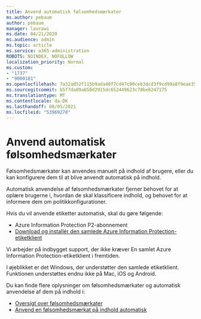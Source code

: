 ```yaml
---
title: Anvend automatisk følsomhedsmærkater
ms.author: pebaum
author: pebaum
manager: laurawi
ms.date: 04/21/2020
ms.audience: admin
ms.topic: article
ms.service: o365-administration
ROBOTS: NOINDEX, NOFOLLOW
localization_priority: Normal
ms.custom:
- "1737"
- "9000181"
ms.openlocfilehash: 7a32ad52f115b9ada40f7cd47c90ceb3dcd3f9cd99a8f9eae3514b2e45e73bb8
ms.sourcegitcommit: b5f7da89a650d2915dc652449623c78be6247175
ms.translationtype: MT
ms.contentlocale: da-DK
ms.lasthandoff: 08/05/2021
ms.locfileid: "53969278"
---
```

# <a name="auto-apply-sensitivity-labels"></a>Anvend automatisk følsomhedsmærkater

Følsomhedsmærkater kan anvendes manuelt på indhold af brugere, eller du kan konfigurere dem til at blive anvendt automatisk på indhold.

Automatisk anvendelse af følsomhedsmærkater fjerner behovet for at oplære brugerne i, hvordan de skal klassificere indhold, og behovet for at informere dem om politikkonfigurationer.

Hvis du vil anvende etiketter automatisk, skal du gøre følgende:

- Azure Information Protection P2-abonnement
- [Download og installér den samlede Azure Information Protection-etiketklient](https://docs.microsoft.com/azure/information-protection/rms-client/install-unifiedlabelingclient-app)

Vi arbejder på indbygget support, der ikke kræver En samlet Azure Information Protection-etiketklient i fremtiden.

I øjeblikket er det Windows, der understøtter den samlede etiketklient.  Funktionen understøttes endnu ikke på Mac, iOS og Android.

Du kan finde flere oplysninger om følsomhedsmærkater og automatisk anvendelse af dem på indhold i:

- [Oversigt over følsomhedsmærkater](https://docs.microsoft.com/microsoft-365/compliance/sensitivity-labels)
- [Anvend en følsomhedsmærkat på indhold automatisk](https://docs.microsoft.com/microsoft-365/compliance/apply-sensitivity-label-automatically)